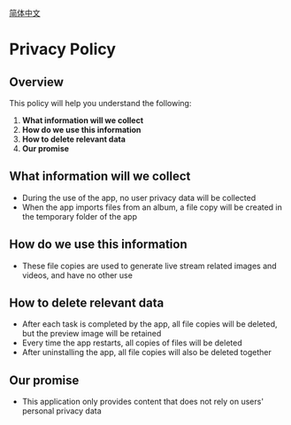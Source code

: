 
[简体中文](/privacy/lightlive/?lang=zh)

# Privacy Policy

## Overview

This policy will help you understand the following:
1. **What information will we collect**
2. **How do we use this information**
3. **How to delete relevant data**
4. **Our promise**

## What information will we collect

- During the use of the app, no user privacy data will be collected
- When the app imports files from an album, a file copy will be created in the temporary folder of the app

## How do we use this information

- These file copies are used to generate live stream related images and videos, and have no other use

## How to delete relevant data

- After each task is completed by the app, all file copies will be deleted, but the preview image will be retained
- Every time the app restarts, all copies of files will be deleted
- After uninstalling the app, all file copies will also be deleted together

## Our promise

- This application only provides content that does not rely on users' personal privacy data



